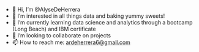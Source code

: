 - 👋 Hi, I’m @AlyseDeHerrera
- 👀 I’m interested in all things data and baking yummy sweets!
- 🌱 I’m currently learning data science and analytics through a bootcamp (Long Beach) and IBM certificate
- 💞️ I’m looking to collaborate on projects
- 📫 How to reach me: ardeherrera6@gmail.com

<!---
AlyseDeHerrera/AlyseDeHerrera is a ✨ special ✨ repository because its `README.md` (this file) appears on your GitHub profile.
You can click the Preview link to take a look at your changes.
--->
